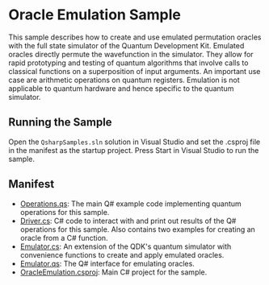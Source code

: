 ﻿# Oracle Emulation Sample #

This sample describes how to create and use emulated permutation oracles with the full state simulator of the Quantum Development Kit. Emulated oracles directly permute the wavefunction in the simulator. They allow for rapid prototyping and testing of quantum algorithms that involve calls to classical functions on a superposition of input arguments. An important use case are arithmetic operations on quantum registers. Emulation is not applicable to quantum hardware and hence specific to the quantum simulator. 

## Running the Sample ##

Open the `QsharpSamples.sln` solution in Visual Studio and set the .csproj file in the manifest as the startup project.
Press Start in Visual Studio to run the sample.

## Manifest ##

- [Operations.qs](./Operations.qs): The main Q# example code implementing quantum operations for this sample.
- [Driver.cs](./Driver.cs): C# code to interact with and print out results of the Q# operations for this sample. Also contains two examples for creating an oracle from a C# function.
- [Emulator.cs](./Emulator.cs): An extension of the QDK's quantum simulator with convenience functions to create and apply emulated oracles.
- [Emulator.qs](./Emulator.qs): The Q# interface for emulating oracles.
- [OracleEmulation.csproj](./OracleEmulation.csproj): Main C# project for the sample.


